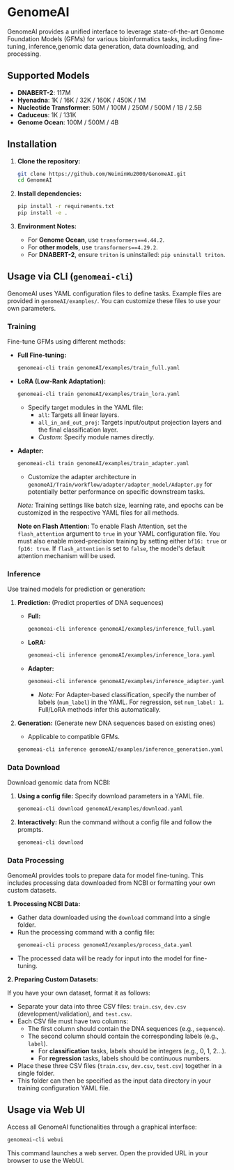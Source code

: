# GenomeAI

GenomeAI provides a unified interface to leverage state-of-the-art Genome Foundation Models (GFMs) for various bioinformatics tasks, including fine-tuning, inference,genomic data generation, data downloading, and processing.

## Supported Models

- **DNABERT-2**: 117M
- **Hyenadna**: 1K / 16K / 32K / 160K / 450K / 1M
- **Nucleotide Transformer**: 50M / 100M / 250M / 500M / 1B / 2.5B
- **Caduceus**: 1K / 131K
- **Genome Ocean**: 100M / 500M / 4B

## Installation

1.  **Clone the repository:**
    ```bash
    git clone https://github.com/WeiminWu2000/GenomeAI.git
    cd GenomeAI
    ```

2.  **Install dependencies:**
    ```bash
    pip install -r requirements.txt
    pip install -e .
    ```

3.  **Environment Notes:**
    *   For **Genome Ocean**, use `transformers==4.44.2`.
    *   For **other models**, use `transformers==4.29.2`.
    *   For **DNABERT-2**, ensure `triton` is uninstalled: `pip uninstall triton`.

## Usage via CLI (`genomeai-cli`)

GenomeAI uses YAML configuration files to define tasks. Example files are provided in `genomeAI/examples/`. You can customize these files to use your own parameters.

### Training

Fine-tune GFMs using different methods:

*   **Full Fine-tuning:**
    ```bash
    genomeai-cli train genomeAI/examples/train_full.yaml
    ```
*   **LoRA (Low-Rank Adaptation):**
    ```bash
    genomeai-cli train genomeAI/examples/train_lora.yaml
    ```
    *   Specify target modules in the YAML file:
        *   `all`: Targets all linear layers.
        *   `all_in_and_out_proj`: Targets input/output projection layers and the final classification layer.
        *   *Custom*: Specify module names directly.
*   **Adapter:**
    ```bash
    genomeai-cli train genomeAI/examples/train_adapter.yaml
    ```
    *   Customize the adapter architecture in `genomeAI/Train/workflow/adapter/adapter_model/Adapter.py` for potentially better performance on specific downstream tasks.

    *Note:* Training settings like batch size, learning rate, and epochs can be customized in the respective YAML files for all methods.

    **Note on Flash Attention:** To enable Flash Attention, set the `flash_attention` argument to `true` in your YAML configuration file. You must also enable mixed-precision training by setting either `bf16: true` or `fp16: true`. If `flash_attention` is set to `false`, the model's default attention mechanism will be used.

### Inference

Use trained models for prediction or generation:

1.  **Prediction:** (Predict properties of DNA sequences)
    *   **Full:**
        ```bash
        genomeai-cli inference genomeAI/examples/inference_full.yaml
        ```
    *   **LoRA:**
        ```bash
        genomeai-cli inference genomeAI/examples/inference_lora.yaml
        ```
    *   **Adapter:**
        ```bash
        genomeai-cli inference genomeAI/examples/inference_adapter.yaml
        ```
        *   *Note:* For Adapter-based classification, specify the number of labels (`num_label`) in the YAML. For regression, set `num_label: 1`. Full/LoRA methods infer this automatically.

2.  **Generation:** (Generate new DNA sequences based on existing ones)
    *   Applicable to compatible GFMs.
    ```bash
    genomeai-cli inference genomeAI/examples/inference_generation.yaml
    ```

### Data Download

Download genomic data from NCBI:

1.  **Using a config file:** Specify download parameters in a YAML file.
    ```bash
    genomeai-cli download genomeAI/examples/download.yaml
    ```
2.  **Interactively:** Run the command without a config file and follow the prompts.
    ```bash
    genomeai-cli download
    ```

### Data Processing

GenomeAI provides tools to prepare data for model fine-tuning. This includes processing data downloaded from NCBI or formatting your own custom datasets.

**1. Processing NCBI Data:**

*   Gather data downloaded using the `download` command into a single folder.
*   Run the processing command with a config file:
    ```bash
    genomeai-cli process genomeAI/examples/process_data.yaml
    ```
*   The processed data will be ready for input into the model for fine-tuning.

**2. Preparing Custom Datasets:**

If you have your own dataset, format it as follows:

*   Separate your data into three CSV files: `train.csv`, `dev.csv` (development/validation), and `test.csv`.
*   Each CSV file must have two columns:
    *   The first column should contain the DNA sequences (e.g., `sequence`).
    *   The second column should contain the corresponding labels (e.g., `label`).
        *   For **classification** tasks, labels should be integers (e.g., 0, 1, 2...).
        *   For **regression** tasks, labels should be continuous numbers.
*   Place these three CSV files (`train.csv`, `dev.csv`, `test.csv`) together in a single folder.
*   This folder can then be specified as the input data directory in your training configuration YAML file.

## Usage via Web UI

Access all GenomeAI functionalities through a graphical interface:

```bash
genomeai-cli webui
```

This command launches a web server. Open the provided URL in your browser to use the WebUI.